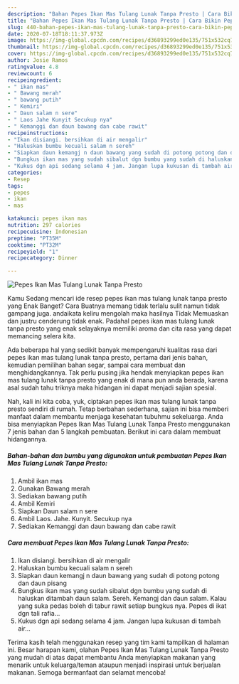 ```yaml
---
description: "Bahan Pepes Ikan Mas Tulang Lunak Tanpa Presto | Cara Bikin Pepes Ikan Mas Tulang Lunak Tanpa Presto Yang Sedap"
title: "Bahan Pepes Ikan Mas Tulang Lunak Tanpa Presto | Cara Bikin Pepes Ikan Mas Tulang Lunak Tanpa Presto Yang Sedap"
slug: 440-bahan-pepes-ikan-mas-tulang-lunak-tanpa-presto-cara-bikin-pepes-ikan-mas-tulang-lunak-tanpa-presto-yang-sedap
date: 2020-07-18T18:11:37.973Z
image: https://img-global.cpcdn.com/recipes/d36893299ed0e135/751x532cq70/pepes-ikan-mas-tulang-lunak-tanpa-presto-foto-resep-utama.jpg
thumbnail: https://img-global.cpcdn.com/recipes/d36893299ed0e135/751x532cq70/pepes-ikan-mas-tulang-lunak-tanpa-presto-foto-resep-utama.jpg
cover: https://img-global.cpcdn.com/recipes/d36893299ed0e135/751x532cq70/pepes-ikan-mas-tulang-lunak-tanpa-presto-foto-resep-utama.jpg
author: Josie Ramos
ratingvalue: 4.8
reviewcount: 6
recipeingredient:
- " ikan mas"
- " Bawang merah"
- " bawang putih"
- " Kemiri"
- " Daun salam n sere"
- " Laos Jahe Kunyit Secukup nya"
- " Kemanggi dan daun bawang dan cabe rawit"
recipeinstructions:
- "Ikan disiangi. bersihkan di air mengalir"
- "Haluskan bumbu kecuali salam n sereh"
- "Siapkan daun kemangj n daun bawang yang sudah di potong potong dan daun pisang"
- "Bungkus ikan mas yang sudah sibalut dgn bumbu yang sudah di haluskan ditambah daun salam. Sereh. Kemangj dan daun salam. Kalau yang suka pedas boleh di tabur rawit setiap bungkus nya. Pepes di ikat dgn tali rafia..."
- "Kukus dgn api sedang selama 4 jam. Jangan lupa kukusan di tambah air..."
categories:
- Resep
tags:
- pepes
- ikan
- mas

katakunci: pepes ikan mas 
nutrition: 297 calories
recipecuisine: Indonesian
preptime: "PT35M"
cooktime: "PT32M"
recipeyield: "1"
recipecategory: Dinner

---
```



![Pepes Ikan Mas Tulang Lunak Tanpa Presto](https://img-global.cpcdn.com/recipes/d36893299ed0e135/751x532cq70/pepes-ikan-mas-tulang-lunak-tanpa-presto-foto-resep-utama.jpg)

Kamu Sedang mencari ide resep pepes ikan mas tulang lunak tanpa presto yang Enak Banget? Cara Buatnya memang tidak terlalu sulit namun tidak gampang juga. andaikata keliru mengolah maka hasilnya Tidak Memuaskan dan justru cenderung tidak enak. Padahal pepes ikan mas tulang lunak tanpa presto yang enak selayaknya memiliki aroma dan cita rasa yang dapat memancing selera kita.

Ada beberapa hal yang sedikit banyak mempengaruhi kualitas rasa dari pepes ikan mas tulang lunak tanpa presto, pertama dari jenis bahan, kemudian pemilihan bahan segar, sampai cara membuat dan menghidangkannya. Tak perlu pusing jika hendak menyiapkan pepes ikan mas tulang lunak tanpa presto yang enak di mana pun anda berada, karena asal sudah tahu triknya maka hidangan ini dapat menjadi sajian spesial.




Nah, kali ini kita coba, yuk, ciptakan pepes ikan mas tulang lunak tanpa presto sendiri di rumah. Tetap berbahan sederhana, sajian ini bisa memberi manfaat dalam membantu menjaga kesehatan tubuhmu sekeluarga. Anda bisa menyiapkan Pepes Ikan Mas Tulang Lunak Tanpa Presto menggunakan 7 jenis bahan dan 5 langkah pembuatan. Berikut ini cara dalam membuat hidangannya.

<!--inarticleads1-->

##### Bahan-bahan dan bumbu yang digunakan untuk pembuatan Pepes Ikan Mas Tulang Lunak Tanpa Presto:

1. Ambil  ikan mas
1. Gunakan  Bawang merah
1. Sediakan  bawang putih
1. Ambil  Kemiri
1. Siapkan  Daun salam n sere
1. Ambil  Laos. Jahe. Kunyit. Secukup nya
1. Sediakan  Kemanggi dan daun bawang dan cabe rawit




<!--inarticleads2-->

##### Cara membuat Pepes Ikan Mas Tulang Lunak Tanpa Presto:

1. Ikan disiangi. bersihkan di air mengalir
1. Haluskan bumbu kecuali salam n sereh
1. Siapkan daun kemangj n daun bawang yang sudah di potong potong dan daun pisang
1. Bungkus ikan mas yang sudah sibalut dgn bumbu yang sudah di haluskan ditambah daun salam. Sereh. Kemangj dan daun salam. Kalau yang suka pedas boleh di tabur rawit setiap bungkus nya. Pepes di ikat dgn tali rafia...
1. Kukus dgn api sedang selama 4 jam. Jangan lupa kukusan di tambah air...




Terima kasih telah menggunakan resep yang tim kami tampilkan di halaman ini. Besar harapan kami, olahan Pepes Ikan Mas Tulang Lunak Tanpa Presto yang mudah di atas dapat membantu Anda menyiapkan makanan yang menarik untuk keluarga/teman ataupun menjadi inspirasi untuk berjualan makanan. Semoga bermanfaat dan selamat mencoba!
